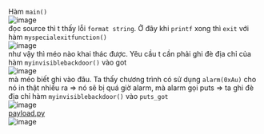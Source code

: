 
Hàm `main()` </br>
![image](https://user-images.githubusercontent.com/23306492/39137756-8e679bd6-4748-11e8-9957-326921aec11e.png)</br> đọc source thì t thấy lỗi `format string`. Ở đây  khi `printf` xong thì `exit` với hàm `myspecialexitfunction()`</br>
![image](https://user-images.githubusercontent.com/23306492/39137847-ca8fcef8-4748-11e8-9bac-94a5422bc02f.png)</br> như vậy thì méo nào khai thác được. Yêu cầu t cần phải ghi đè địa chỉ của hàm `myinvisiblebackdoor()` vào got</br>
![image](https://user-images.githubusercontent.com/23306492/39137923-fe27d814-4748-11e8-9762-c8387ca196a5.png)</br> mà méo biết ghi vào đâu. Ta thấy chương trình có sử dụng `alarm(0xAu)` cho nó in thật nhiều ra => nó sẽ bị quá giờ alarm, mà alarm gọi puts => ta ghi đè địa chỉ hàm `myinvisiblebackdoor()` vào `puts_got`</br>
![image](https://user-images.githubusercontent.com/23306492/39138420-143d4534-474a-11e8-8676-3f60163ba09a.png)</br>[payload.py](https://github.com/k4k4/MATESCTF_SESSION4/blob/master/echo/echo.py)
</br>
![image](https://user-images.githubusercontent.com/23306492/39138483-34fd8e8c-474a-11e8-9354-04013faa4f91.png)
